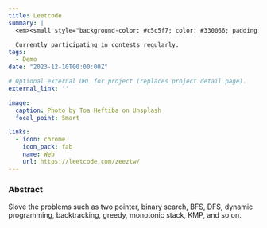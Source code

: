 ```yaml
---
title: Leetcode
summary: |
  <em><small style="background-color: #c5c5f7; color: #330066; padding: 5px;">C++/Python/DataStructure/Algorithm</small></em><br>

  Currently participating in contests regularly.
tags:
  - Demo
date: "2023-12-10T00:00:00Z"

# Optional external URL for project (replaces project detail page).
external_link: ''

image:
  caption: Photo by Toa Heftiba on Unsplash
  focal_point: Smart

links:
  - icon: chrome
    icon_pack: fab
    name: Web
    url: https://leetcode.com/zeeztw/
---
```

### Abstract
  Slove the problems such as two pointer, binary search, BFS, DFS, dynamic programming, backtracking, greedy, monotonic stack, KMP, and so on.